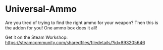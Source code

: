 # Universal-Ammo

Are you tired of trying to find the right ammo for your weapon? Then this is the addon for you! One ammo box does it all!

Get it on the Steam Workshop:
https://steamcommunity.com/sharedfiles/filedetails/?id=893205646
